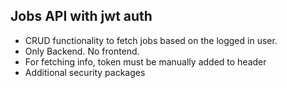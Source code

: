 ## Jobs API with jwt auth

- CRUD functionality to fetch jobs based on the logged in user.
- Only Backend. No frontend.
- For fetching info, token must be manually added to header
- Additional security packages
